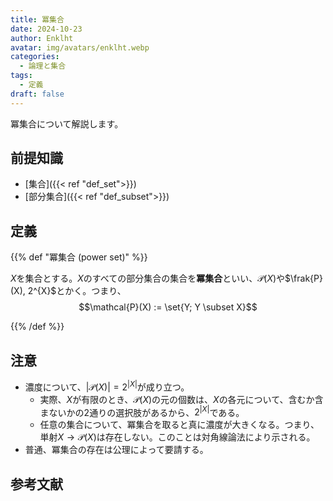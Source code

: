 ```yaml
---
title: 冪集合
date: 2024-10-23
author: Enklht
avatar: img/avatars/enklht.webp
categories:
  - 論理と集合
tags:
  - 定義
draft: false
---
```


冪集合について解説します。

<!--more-->

## 前提知識

- [集合]({{< ref "def_set">}})
- [部分集合]({{< ref "def_subset">}})

## 定義

{{% def "冪集合 (power set)" %}}

$X$を集合とする。$X$のすべての部分集合の集合を**冪集合**といい、$\mathcal{P}(X)$や$\frak{P}(X), 2^{X}$とかく。つまり、
$$\mathcal{P}(X) := \set{Y; Y \subset X}$$

{{% /def %}}

## 注意

- 濃度について、$|\mathcal{P}(X)| = 2^{|X|}$が成り立つ。
  - 実際、$X$が有限のとき、$\mathcal{P}(X)$の元の個数は、$X$の各元について、含むか含まないかの2通りの選択肢があるから、$2^{|X|}$である。
  - 任意の集合について、冪集合を取ると真に濃度が大きくなる。つまり、単射$X \to \mathcal{P}(X)$は存在しない。このことは対角線論法により示される。
- 普通、冪集合の存在は公理によって要請する。

## 参考文献
